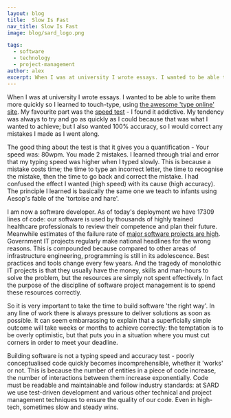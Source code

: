 ```yaml
---
layout: blog
title:  Slow Is Fast
nav_title: Slow Is Fast
image: blog/sard_logo.png

tags:
  - software
  - technology
  - project-management
author: alex
excerpt: When I was at university I wrote essays. I wanted to be able to write them more quickly so I learned to touch-type, using the awesome typeonline site. My favourite part was the speed test - I found it addictive. My tendency was always to try and go as quickly as I could because that was what I wanted to achieve, but I also wanted 100% accuracy, so I would correct any mistakes I made as I went along.
---
```

When I was at university I wrote essays. I wanted to be able to write them more quickly so I learned to touch-type, using [the awesome 'type online' site](http://www.typeonline.co.uk/). My favourite part was the [speed test](http://www.typeonline.co.uk/typingspeed.php) - I found it addictive. My tendency was always to try and go as quickly as I could because that was what I wanted to achieve; but I also wanted 100% accuracy, so I would correct any mistakes I made as I went along.

The good thing about the test is that it gives you a quantification - Your speed was: 80wpm. You made 2 mistakes. I learned
through trial and error that my typing speed was higher when I typed slowly. This is because a mistake costs time; the time to type an incorrect letter, the time to recognise the mistake, then the time to go back and correct the mistake. I had confused the effect I wanted (high speed) with its cause (high accuracy). The principle I learned is basically the same one we teach to infants using Aesop's fable of the 'tortoise and hare'.

I am now a software developer. As of today's deployment we have 17309 lines of code: our software is used by thousands of highly trained healthcare professionals to review their competence and plan their future. Meanwhile estimates of the failure rate of [major software projects are high](http://www.computerworld.com/article/2486426/healthcare-it/healthcare-gov-website--didn-t-have-a-chance-in-hell-.html). Government IT projects regularly make national headlines for the wrong reasons. This is compounded because compared to other areas of infrastructure engineering, programming is still in its adolescence. Best practices and tools change every few years. And the tragedy of monolothic IT projects is that they usually have the money, skills and man-hours to solve the problem, but the resources are simply not spent effectively. In fact the purpose of the discipline of software project management is to spend these resources correctly.

So it is very important to take the time to build software 'the right way'. In any line of work there is always pressure to deliver solutions as soon as possible. It can seem embarrassing to explain that a superficially simple outcome will take weeks or months to achieve correctly: the temptation is to be overly optimistic, but that puts you in a situation where you must cut corners in order to meet your deadline.

Building software is not a typing speed and accuracy test - poorly conceptualised code quickly becomes incomprehensible, whether it 'works' or not. This is because the number of entities in a piece of code increase, the number of interactions between them increase exponentially. Code must be readable and maintainable and follow industry standards: at SARD we use test-driven development and various other technical and project management techniques to ensure the quality of our code. Even in high-tech, sometimes slow and steady wins.
